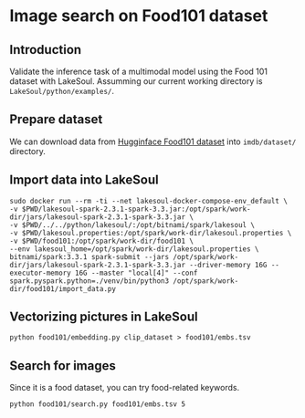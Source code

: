 # Image search on Food101 dataset
## Introduction
Validate the inference task of a multimodal model using the Food 101 dataset with LakeSoul. Assumming our current working directory is `LakeSoul/python/examples/`.

## Prepare dataset
We can download data from [Hugginface Food101 dataset](https://huggingface.co/datasets/food101/tree/refs%2Fconvert%2Fparquet) into `imdb/dataset/` directory.


## Import data into LakeSoul
```shell
sudo docker run --rm -ti --net lakesoul-docker-compose-env_default \
-v $PWD/lakesoul-spark-2.3.1-spark-3.3.jar:/opt/spark/work-dir/jars/lakesoul-spark-2.3.1-spark-3.3.jar \
-v $PWD/../../python/lakesoul/:/opt/bitnami/spark/lakesoul \
-v $PWD/lakesoul.properties:/opt/spark/work-dir/lakesoul.properties \
-v $PWD/food101:/opt/spark/work-dir/food101 \
--env lakesoul_home=/opt/spark/work-dir/lakesoul.properties \
bitnami/spark:3.3.1 spark-submit --jars /opt/spark/work-dir/jars/lakesoul-spark-2.3.1-spark-3.3.jar --driver-memory 16G --executor-memory 16G --master "local[4]" --conf spark.pyspark.python=./venv/bin/python3 /opt/spark/work-dir/food101/import_data.py
```

## Vectorizing pictures in LakeSoul
```shell
python food101/embedding.py clip_dataset > food101/embs.tsv
```

## Search for images
Since it is a food dataset, you can try food-related keywords.

```shell
python food101/search.py food101/embs.tsv 5
```
